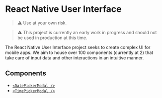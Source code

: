 # React Native User Interface

> :warning: Use at your own risk.

> :warning: This project is currently an early work in progress and should not be used in production at this time.

The React Native User Interface project seeks to create complex UI for mobile apps. We aim to house over 100 components (currently at 2) that take care of input data and other interactions in an intuitive manner.

## Components

* [`<DatePickerModal />`](https://github.com/tw050x/react-native-user-interface/tree/main/libs/date-picker-modal)
* [`<TimePickerModal />`](https://github.com/tw050x/react-native-user-interface/tree/main/libs/time-picker-modal)
